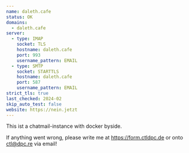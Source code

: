 ```yaml
---
name: daleth.cafe
status: OK
domains: 
  - daleth.cafe
server:
  - type: IMAP
    socket: TLS
    hostname: daleth.cafe
    port: 993
    username_pattern: EMAIL
  - type: SMTP
    socket: STARTTLS
    hostname: daleth.cafe
    port: 587
    username_pattern: EMAIL
strict_tls: true
last_checked: 2024-02
skip_auto_test: false
website: https://nein.jetzt
---
```

This ist a chatmail-instance with docker byside. 

If anything went wrong, please write me at https://form.ctldpc.de or onto ctl@dpc.re via email!
